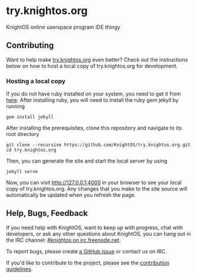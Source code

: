 # try.knightos.org

KnightOS online userspace program IDE thingy

## Contributing

Want to help make [try.knightos.org](http://try.knightos.org) even better? Check out the instructions below on how to host a local copy of try.knightos.org for development.

### Hosting a local copy

If you do not have ruby installed on your system, you need to get it from [here](https://www.ruby-lang.org/en/downloads/). After installing ruby, you will need to install the ruby gem jekyll by running

    gem install jekyll


After installing the prerequisites, clone this repository and navigate to its root directory

    git clone --recursive https://github.com/KnightOS/try.knightos.org.git
    cd try.knightos.org


Then, you can generate the site and start the local server by using

    jekyll serve

Now, you can visit http://127.0.0.1:4000 in your browser to see your local copy of try.knightos.org. Any changes that you make to the site source will automatically be updated when you refresh the page.

## Help, Bugs, Feedback

If you need help with KnightOS, want to keep up with progress, chat with
developers, or ask any other questions about KnightOS, you can hang out in the
IRC channel: [#knightos on irc.freenode.net](http://webchat.freenode.net/?channels=knightos).

To report bugs, please create [a GitHub issue](https://github.com/KnightOS/KnightOS/issues/new) or contact us on IRC.

If you'd like to contribute to the project, please see the [contribution guidelines](http://www.knightos.org/contributing).
